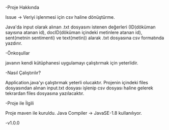 -Proje Hakkında

Issue -> Veriyi işlenmesi için csv haline dönüştürme.

Java'da input olarak alınan .txt dosyasını istenen değerleri (ID(döküman sayısına atanan id), docID(döküman içindeki metinlere atanan id), sent(metnin sentimenti) ve text(metin)) alarak .txt dosyasına csv formatında yazdırır.

-Önkoşullar 

javanın kendi kütüphanesi uygulamayı çalıştırmak için yeterlidir.

-Nasıl Çalıştırılır?

Application.java'yı çalıştırmak yeterli olucaktır. Projenin içindeki files dosyasından alınan input.txt dosyası işlenip csv dosyası haline gelerek tekrardan files dosyasına yazılacaktır.

-Proje ile İlgili

Proje maven ile kuruldu.
Java Compiler -> JavaSE-1.8 kullanılıyor.

-v1.0.0
